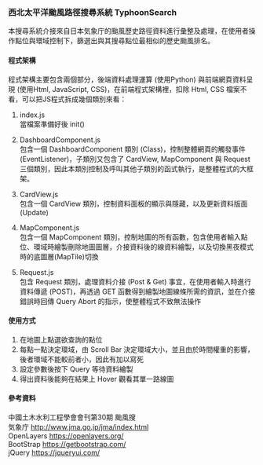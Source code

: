 ### 西北太平洋颱風路徑搜尋系統 TyphoonSearch

本搜尋系統介接來自日本気象庁的颱風歷史路徑資料進行彙整及處理，在使用者操作點位與環域控制下，篩選出與其搜尋點位最相似的歷史颱風排名。

#### 程式架構
程式架構主要包含兩個部分，後端資料處理運算 (使用Python) 與前端網頁資料呈現 (使用Html, JavaScript, CSS)，在前端程式架構裡，扣除 Html, CSS 檔案不看，可以把JS程式拆成幾個類別來看：   

1.  index.js    
當檔案準備好後 init()   

2.  DashboardComponent.js   
包含一個 DashboardComponent 類別 (Class)，控制整體網頁的觸發事件 (EventListener)，子類別又包含了 CardView, MapComponent 與 Request 三個類別，因此本類別控制及呼叫其他子類別的函式執行，是整體程式的大框架。    

3.  CardView.js   
包含一個 CardView 類別，控制資料面板的顯示與隱藏，以及更新資料版面(Update)    

4.  MapComponent.js   
包含一個 MapComponent 類別，控制地圖的所有函數，包含使用者輸入點位、環域時繪製刪除地圖圖層，介接資料後的線資料繪製，以及切換黑夜模式時的底圖層(MapTile)切換   

5.  Request.js    
包含 Request 類別，處理資料介接 (Post & Get) 事宜，在使用者輸入時進行資料傳遞 (POST)，再透過 GET 函數得到繪製地圖線條所需的資訊，並在介接錯誤時回傳 Query Abort 的指示，使整體程式不致無法操作      


#### 使用方式   
1.  在地圖上點選欲查詢的點位    
2.  每點一點決定環域，由 Scroll Bar 決定環域大小，並且由於時間權重的影響，後者環域不能較前者小，因此有加以寫死    
3.  設定參數後按下 Query 等待資料繪製    
4.  得出資料後能夠在結果上 Hover 觀看其單一路線圖   


#### 參考資料
中國土木水利工程學會會刊第30期  颱風搜    
気象庁  http://www.jma.go.jp/jma/index.html      
OpenLayers  https://openlayers.org/   
BootStrap  https://getbootstrap.com/      
jQuery  https://jqueryui.com/   

